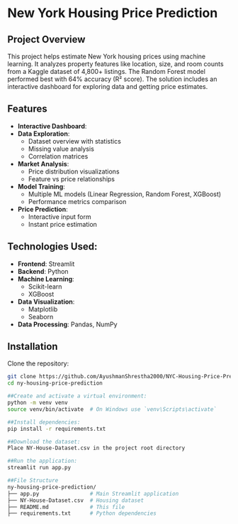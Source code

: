 # New York Housing Price Prediction

## Project Overview
This project helps estimate New York housing prices using machine learning. It analyzes property features like location, size, and room counts from a Kaggle dataset of 4,800+ listings. The Random Forest model performed best with 64% accuracy (R² score). The solution includes an interactive dashboard for exploring data and getting price estimates.

## Features 
- **Interactive Dashboard**:
- **Data Exploration**: 
  - Dataset overview with statistics
  - Missing value analysis
  - Correlation matrices
- **Market Analysis**:
  - Price distribution visualizations
  - Feature vs price relationships
- **Model Training**:
  - Multiple ML models (Linear Regression, Random Forest, XGBoost)
  - Performance metrics comparison
- **Price Prediction**:
  - Interactive input form
  - Instant price estimation


## Technologies Used:
- **Frontend**: Streamlit
- **Backend**: Python
- **Machine Learning**:
  - Scikit-learn
  - XGBoost
- **Data Visualization**:
  - Matplotlib
  - Seaborn
- **Data Processing**: Pandas, NumPy

## Installation 
Clone the repository:
   ```bash
   git clone https://github.com/AyushmanShrestha2000/NYC-Housing-Price-Prediction
   cd ny-housing-price-prediction

##Create and activate a virtual environment:
python -m venv venv
source venv/bin/activate  # On Windows use `venv\Scripts\activate`

##Install dependencies:
pip install -r requirements.txt

##Download the dataset:
Place NY-House-Dataset.csv in the project root directory

##Run the application:
streamlit run app.py

##File Structure 
ny-housing-price-prediction/
├── app.py                # Main Streamlit application
├── NY-House-Dataset.csv  # Housing dataset 
├── README.md             # This file
├── requirements.txt      # Python dependencies
